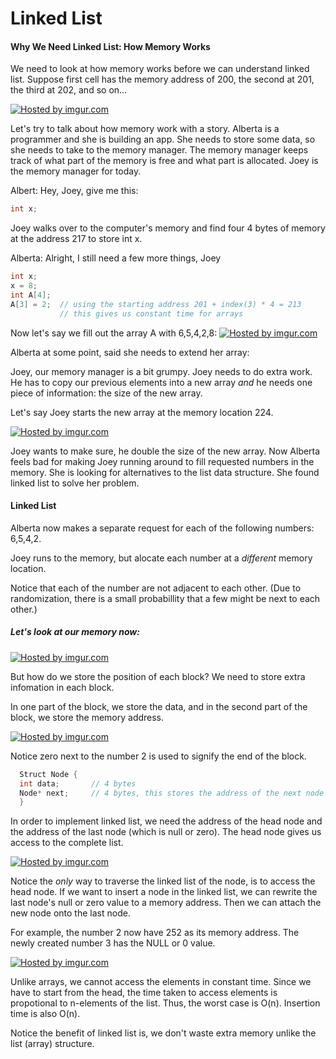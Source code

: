 # Linked List

#### Why We Need Linked List: How Memory Works
We need to look at how memory works before we can understand linked list.
Suppose first cell has the memory address of 200, the second at 201, the third at 202, and so on...

<a href="http://imgur.com/sR6Q2JT"><img src="http://i.imgur.com/sR6Q2JT.png?1" title="Hosted by imgur.com"/></a>

Let's try to talk about how memory work with a story.
Alberta is a programmer and she is building an app.  She needs to store some data, so she needs to take to the memory manager.  The memory manager keeps track of what part of the memory is free and what part is allocated.  Joey is the memory manager for today.

Albert: Hey, Joey, give me this:
``` c++
int x;
```
Joey walks over to the computer's memory and find four 4 bytes of memory at the address 217 to store int x.

Alberta: Alright, I still need a few more things, Joey
``` c++
int x;
x = 8;
int A[4];
A[3] = 2;  // using the starting address 201 + index(3) * 4 = 213
           // this gives us constant time for arrays

```

Now let's say we fill out the array A with 6,5,4,2,8:
<a href="http://imgur.com/qUDSRbe"><img src="http://i.imgur.com/qUDSRbe.png?1" title="Hosted by imgur.com" /></a>

Alberta at some point, said she needs to extend her array:

Joey, our memory manager is a bit grumpy.  Joey needs to do extra work.  He has to copy our previous elements into a new array *and* he needs one piece of information: the size of the new array.

Let's say Joey starts the new array at the memory location 224.

<a href="http://imgur.com/RXKxiCS"><img src="http://i.imgur.com/RXKxiCS.png" title="Hosted by imgur.com" /></a>

Joey wants to make sure, he double the size of the new array.
Now Alberta feels bad for making Joey running around to fill requested numbers in the memory.  She is looking for alternatives to the list data structure.  She found linked list to solve her problem.

#### Linked List

Alberta now makes a separate request for each of the following numbers: 6,5,4,2.

Joey runs to the memory, but alocate each number at a *different* memory location.

Notice that each of the number are not adjacent to each other.  (Due to randomization, there is a small probabillity that a few might be next to each other.)

##### Let's look at our memory now:

<a href="http://imgur.com/Wl6h8va"><img src="http://i.imgur.com/Wl6h8va.png" title="Hosted by imgur.com" /></a>

But how do we store the position of each block?  We need to store extra infomation in each block.

In one part of the block, we store the data, and in the second part of the block, we store the memory address.

<a href="http://imgur.com/Y2utgBn"><img src="http://i.imgur.com/Y2utgBn.png" title="Hosted by imgur.com" /></a>

Notice zero next to the number 2 is used to signify the end of the block.

``` c++
  Struct Node {
  int data;       // 4 bytes
  Node* next;     // 4 bytes, this stores the address of the next node
  }
```

In order to implement linked list, we need the address of the head node and the address of the last node (which is null or zero).  The head node gives us access to the complete list.

<a href="http://imgur.com/WwqEjmK"><img src="http://i.imgur.com/WwqEjmK.png" title="Hosted by imgur.com" /></a>

Notice the *only* way to traverse the linked list of the node, is to access the head node.  If we want to insert a node in the linked list, we can rewrite the last node's null or zero value to a memory address.  Then we can attach the new node onto the last node.

For example, the number 2 now have 252 as its memory address.  The newly created number 3 has the NULL or 0 value.

<a href="http://imgur.com/DGZ1hsD"><img src="http://i.imgur.com/DGZ1hsD.png" title="Hosted by imgur.com" /></a>

Unlike arrays, we cannot access the elements in constant time.  Since we have to start from the head, the time taken to access elements is propotional to n-elements of the list.  Thus, the worst case is O(n).  Insertion time is also O(n).

Notice the benefit of linked list is, we don't waste extra memory unlike the list (array) structure.











